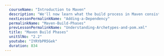 ```yaml
---
  courseName: "Introduction to Maven"
  description: "We'll now learn what the build process in Maven consists of, the build phases and we'll run commands to execute some phases."
  nextLessonPermalinkName: "Adding-a-Dependency"
  permalinkName: "Maven-Build-Phases"
  prevLessonPermalinkName: "Understanding-Archetypes-and-pom.xml"
  title: "Maven Build Phases"
  unitSlNo: "2.2"
  youtube: "IYRYbPR5Gek"
  duration: 834
---
```

